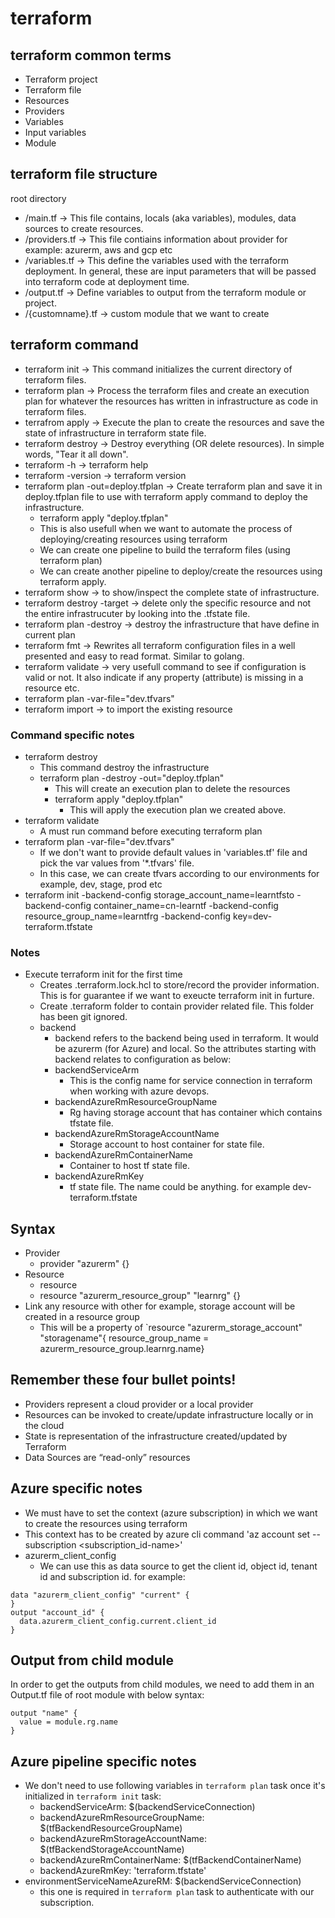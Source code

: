 # terraform

## terraform common terms
- Terraform project
- Terraform file
- Resources
- Providers
- Variables
- Input variables
- Module

## terraform file structure
root directory
  - /main.tf -> This file contains, locals (aka variables), modules, data sources to create resources.
  - /providers.tf -> This file contiains information about provider for example: azurerm, aws and gcp etc
  - /variables.tf -> This define the variables used with the terraform deployment. In general, these are input parameters that will be passed into terraform code at deployment time.
  - /output.tf -> Define variables to output from the terraform module or project.
  - /{customname}.tf -> custom module that we want to create

## terraform command
- terraform init -> This command initializes the current directory of terraform files.
- terraform plan -> Process the terraform files and create an execution plan for whatever the resources has written in infrastructure as code in terraform files.
- terrafrom apply -> Execute the plan to create the resources and save the state of infrastructure in terraform state file.
- terraform destroy -> Destroy everything (OR delete resources). In simple words, "Tear it all down".
- terraform -h -> terraform help
- terraform -version -> terraform version
- terraform plan -out=deploy.tfplan -> Create terraform plan and save it in deploy.tfplan file to use with terraform apply command to deploy the infrastructure.
  - terraform apply "deploy.tfplan"
  - This is also usefull when we want to automate the process of deploying/creating resources using terraform
  - We can create one pipeline to build the terraform files (using terraform plan)
  - We can create another pipeline to deploy/create the resources using terraform apply.
- terraform show -> to show/inspect the complete state of infrastructure.
- terraform destroy -target -> delete only the specific resource and not the entire infrastrucuter by looking into the .tfstate file.
- terraform plan -destroy -> destroy the infrastructure that have define in current plan
- terraform fmt -> Rewrites all terraform configuration files in a well presented and easy to read format. Similar to golang.
- terraform validate -> very usefull command to see if configuration is valid or not. It also indicate if any property (attribute) is missing in a resource etc.
- terraform plan -var-file="dev.tfvars"
- terraform import -> to import the existing resource


### Command specific notes
- terraform destroy
  - This command destroy the infrastructure
  - terraform plan -destroy -out="deploy.tfplan"
    - This will create an execution plan to delete the resources
    - terraform apply "deploy.tfplan"
      - This will apply the execution plan we created above.
- terraform validate
  - A must run command before executing terraform plan
- terraform plan -var-file="dev.tfvars"
  - If we don't want to provide default values in 'variables.tf' file and pick the var values from '*.tfvars' file.
  - In this case, we can create tfvars according to our environments for example, dev, stage, prod etc
- terraform init -backend-config storage_account_name=learntfsto -backend-config container_name=cn-learntf -backend-config resource_group_name=learntfrg -backend-config key=dev-terraform.tfstate


### Notes
- Execute terraform init for the first time
  - Creates .terraform.lock.hcl to store/record the provider information. This is for guarantee if we want to exeucte terraform init in furture.
  - Create .terraform folder to contain provider related file. This folder has been git ignored.
  - backend
    - backend refers to the backend being used in terraform. It would be azurerm (for Azure) and local. So the attributes starting with backend relates to configuration as below:
    - backendServiceArm
      - This is the config name for service connection in terraform when working with azure devops.
    - backendAzureRmResourceGroupName
      - Rg having storage account that has container which contains tfstate file.
    - backendAzureRmStorageAccountName
      - Storage account to host container for state file.
    - backendAzureRmContainerName
      - Container to host tf state file.
    - backendAzureRmKey
      - tf state file. The name could be anything. for example dev-terraform.tfstate

## Syntax
- Provider
  - provider "azurerm" {}
- Resource
  - resource <provider> <name>
  - resource "azurerm_resource_group" "learnrg" {}
- Link any resource with other for example, storage account will be created in a resource group
  - This will be a property of `resource "azurerm_storage_account" "storagename"{ resource_group_name = azurerm_resource_group.learnrg.name}


## Remember these four bullet points!
- Providers represent a cloud provider or a local provider
- Resources can be invoked to create/update infrastructure locally or in the cloud
- State is representation of the infrastructure created/updated by Terraform
- Data Sources are “read-only” resources

## Azure specific notes
- We must have to set the context (azure subscription) in which we want to create the resources using terraform
- This context has to be created by azure cli command 'az account set --subscription <subscription_id-name>'
- azurerm_client_config
  - We can use this as data source to get the client id, object id, tenant id and subscription id. for example:
```
data "azurerm_client_config" "current" {
}
output "account_id" {
  data.azurerm_client_config.current.client_id
}
```

## Output from child module
In order to get the outputs from child modules, we need to add them in an Output.tf file of root module with below syntax:
```
output "name" {
  value = module.rg.name
}
```

## Azure pipeline specific notes
- We don't need to use following variables in `terraform plan` task once it's initialized in `terraform init` task:
  - backendServiceArm: $(backendServiceConnection)
  - backendAzureRmResourceGroupName: $(tfBackendResourceGroupName)
  - backendAzureRmStorageAccountName: $(tfBackendStorageAccountName)
  - backendAzureRmContainerName: $(tfBackendContainerName)
  - backendAzureRmKey: 'terraform.tfstate'
- environmentServiceNameAzureRM: $(backendServiceConnection)
  - this one is required in `terraform plan` task to authenticate with our subscription.

